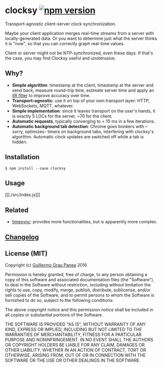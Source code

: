 # clocksy [![npm version](https://img.shields.io/npm/v/clocksy.svg)](https://www.npmjs.com/package/clocksy)

Transport-agnostic client-server clock synchronization.

Maybe your client application merges real-time streams from a server with locally-generated data. Or you want to determine just what the server thinks it is "now", so that you can correctly graph real-time values.

Client or server might not be NTP-synchronized, even these days. If that's the case, you may find Clocksy useful and unobtrusive.


## Why?

* **Simple algorithm**: timestamp at the client, timestamp at the server and send back, measure round-trip time, estimate server time and apply an [IIR filter](https://en.wikipedia.org/wiki/Infinite_impulse_response) to improve accuracy over time.
* **Transport-agnostic**: use it on top of your own transport layer: HTTP, WebSockets, MQTT, whatever.
* **Simple implementation**: since it leaves transport on the user's hands, it is exactly 5 LOCs for the server, ~70 for the client.
* **Automatic requests**, typically converging to < 10 ms in a few iterations.
* **Automatic background tab detection**: Chrome goes bonkers with –sorry, optimizes– timers on background tabs, interfering with clocksy's algorithm. Automatic clock updates are switched off while a tab is hidden.


## Installation

```
$ npm install --save clocksy
```


## Usage

[[[./src/index.js]]]


## Related

* [timesync](https://github.com/enmasseio/timesync): provides more functionalities, but is apparently more complex.


## [Changelog](https://github.com/guigrpa/clocksy/blob/master/CHANGELOG.md)


## License (MIT)

Copyright (c) [Guillermo Grau Panea](https://github.com/guigrpa) 2016

Permission is hereby granted, free of charge, to any person obtaining a copy of this software and associated documentation files (the "Software"), to deal in the Software without restriction, including without limitation the rights to use, copy, modify, merge, publish, distribute, sublicense, and/or sell copies of the Software, and to permit persons to whom the Software is furnished to do so, subject to the following conditions:

The above copyright notice and this permission notice shall be included in all copies or substantial portions of the Software.

THE SOFTWARE IS PROVIDED "AS IS", WITHOUT WARRANTY OF ANY KIND, EXPRESS OR IMPLIED, INCLUDING BUT NOT LIMITED TO THE WARRANTIES OF MERCHANTABILITY, FITNESS FOR A PARTICULAR PURPOSE AND NONINFRINGEMENT. IN NO EVENT SHALL THE AUTHORS OR COPYRIGHT HOLDERS BE LIABLE FOR ANY CLAIM, DAMAGES OR OTHER LIABILITY, WHETHER IN AN ACTION OF CONTRACT, TORT OR OTHERWISE, ARISING FROM, OUT OF OR IN CONNECTION WITH THE SOFTWARE OR THE USE OR OTHER DEALINGS IN THE SOFTWARE.
